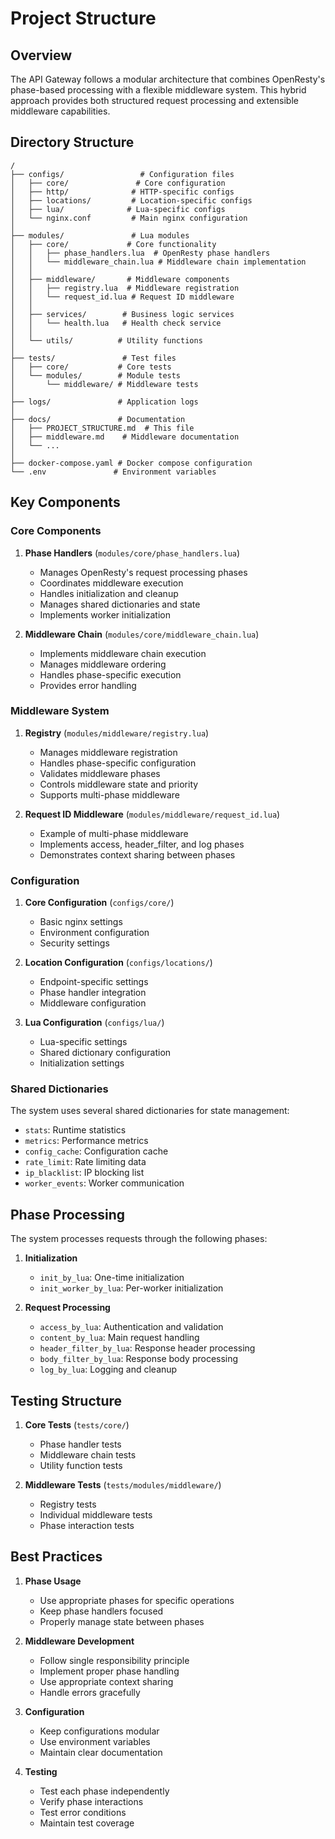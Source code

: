 # Project Structure

## Overview

The API Gateway follows a modular architecture that combines OpenResty's phase-based processing with a flexible middleware system. This hybrid approach provides both structured request processing and extensible middleware capabilities.

## Directory Structure

```
/
├── configs/                 # Configuration files
│   ├── core/               # Core configuration
│   ├── http/              # HTTP-specific configs
│   ├── locations/         # Location-specific configs
│   ├── lua/              # Lua-specific configs
│   └── nginx.conf         # Main nginx configuration
│
├── modules/               # Lua modules
│   ├── core/             # Core functionality
│   │   ├── phase_handlers.lua  # OpenResty phase handlers
│   │   └── middleware_chain.lua # Middleware chain implementation
│   │
│   ├── middleware/       # Middleware components
│   │   ├── registry.lua  # Middleware registration
│   │   └── request_id.lua # Request ID middleware
│   │
│   ├── services/        # Business logic services
│   │   └── health.lua   # Health check service
│   │
│   └── utils/          # Utility functions
│
├── tests/               # Test files
│   ├── core/           # Core tests
│   └── modules/        # Module tests
│       └── middleware/ # Middleware tests
│
├── logs/               # Application logs
│
├── docs/               # Documentation
│   ├── PROJECT_STRUCTURE.md  # This file
│   ├── middleware.md    # Middleware documentation
│   └── ...
│
├── docker-compose.yaml # Docker compose configuration
└── .env               # Environment variables
```

## Key Components

### Core Components

1. **Phase Handlers** (`modules/core/phase_handlers.lua`)

   - Manages OpenResty's request processing phases
   - Coordinates middleware execution
   - Handles initialization and cleanup
   - Manages shared dictionaries and state
   - Implements worker initialization

2. **Middleware Chain** (`modules/core/middleware_chain.lua`)
   - Implements middleware chain execution
   - Manages middleware ordering
   - Handles phase-specific execution
   - Provides error handling

### Middleware System

1. **Registry** (`modules/middleware/registry.lua`)

   - Manages middleware registration
   - Handles phase-specific configuration
   - Validates middleware phases
   - Controls middleware state and priority
   - Supports multi-phase middleware

2. **Request ID Middleware** (`modules/middleware/request_id.lua`)
   - Example of multi-phase middleware
   - Implements access, header_filter, and log phases
   - Demonstrates context sharing between phases

### Configuration

1. **Core Configuration** (`configs/core/`)

   - Basic nginx settings
   - Environment configuration
   - Security settings

2. **Location Configuration** (`configs/locations/`)

   - Endpoint-specific settings
   - Phase handler integration
   - Middleware configuration

3. **Lua Configuration** (`configs/lua/`)
   - Lua-specific settings
   - Shared dictionary configuration
   - Initialization settings

### Shared Dictionaries

The system uses several shared dictionaries for state management:

- `stats`: Runtime statistics
- `metrics`: Performance metrics
- `config_cache`: Configuration cache
- `rate_limit`: Rate limiting data
- `ip_blacklist`: IP blocking list
- `worker_events`: Worker communication

## Phase Processing

The system processes requests through the following phases:

1. **Initialization**

   - `init_by_lua`: One-time initialization
   - `init_worker_by_lua`: Per-worker initialization

2. **Request Processing**
   - `access_by_lua`: Authentication and validation
   - `content_by_lua`: Main request handling
   - `header_filter_by_lua`: Response header processing
   - `body_filter_by_lua`: Response body processing
   - `log_by_lua`: Logging and cleanup

## Testing Structure

1. **Core Tests** (`tests/core/`)

   - Phase handler tests
   - Middleware chain tests
   - Utility function tests

2. **Middleware Tests** (`tests/modules/middleware/`)
   - Registry tests
   - Individual middleware tests
   - Phase interaction tests

## Best Practices

1. **Phase Usage**

   - Use appropriate phases for specific operations
   - Keep phase handlers focused
   - Properly manage state between phases

2. **Middleware Development**

   - Follow single responsibility principle
   - Implement proper phase handling
   - Use appropriate context sharing
   - Handle errors gracefully

3. **Configuration**

   - Keep configurations modular
   - Use environment variables
   - Maintain clear documentation

4. **Testing**
   - Test each phase independently
   - Verify phase interactions
   - Test error conditions
   - Maintain test coverage

